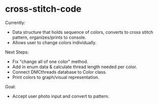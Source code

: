 # cross-stitch-code

Currently: 
- Data structure that holds sequence of colors, converts to cross stitch pattern, organizes/prints to console.
- Allows user to change colors individually.



Next Steps:

- Fix "change all of one color" method.
- Add in enum data & calculate thread length needed per color.
- Connect DMCthreads database to Color class.
- Print colors to graph/visual representation.



Goal:

- Accept user photo input and convert to pattern.